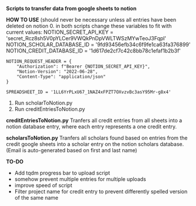 
**Scripts to transfer data from google sheets to notion**

**HOW TO USE** (should never be necessary unless all entries have been deleted on notion
0. in both scripts change these variables to fit with current values:
    NOTION_SECRET_API_KEY = 'secret_Rcz8sh5V0pYLCer9VWQkPnDpVWLTWSzMYwTeoJ3Fqpl'
    NOTION_SCHOLAR_DATABASE_ID = '9fd93456efb34c6f9fe1ca63fa376899'
    NOTION_CREDIT_DATABASE_ID = '1d617de2cf7c42c8bb78c1efaf1b2b3f'

    NOTION_REQUEST_HEADER = {
        "Authorization": f"Bearer {NOTION_SECRET_API_KEY}",
        "Notion-Version": "2022-06-28",
        "Content-Type": "application/json"
    }   

    SPREADSHEET_ID = '1LL6YrPLxU67_1NAZ4xFPZT7OXvzvBc3asY95Mr-g8x4'
    
1. Run scholarToNotion.py
2. Run creditEntriesToNotion.py

**creditEntriesToNotion.py**
Tranfers all credit entries from all sheets into a notion database entry, where each entry represents a one credit entry.

**scholarsToNotion.py**
Tranfers all scholars found based on entries from the credit google sheets into a scholar entry on the notion scholars database. (Email is auto-generated based on first and last name)



**TO-DO**
- Add tqdm progress bar to upload script
- somehow prevent multiple entries for multiple uploads
- improve speed of script
- Filter project name for credit entry to prevent differently spelled version of the same name